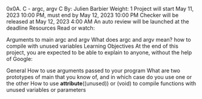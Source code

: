 0x0A. C - argc, argv
C
 By: Julien Barbier
 Weight: 1
 Project will start May 11, 2023 10:00 PM, must end by May 12, 2023 10:00 PM
 Checker will be released at May 12, 2023 4:00 AM
 An auto review will be launched at the deadline
Resources
Read or watch:

Arguments to main
argc and argv
What does argc and argv mean?
how to compile with unused variables
Learning Objectives
At the end of this project, you are expected to be able to explain to anyone, without the help of Google:

General
How to use arguments passed to your program
What are two prototypes of main that you know of, and in which case do you use one or the other
How to use __attribute__((unused)) or (void) to compile functions with unused variables or parameters
